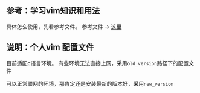
## 参考：学习vim知识和用法
具体怎么使用，先看参考文件。
参考文件 -> [这里](./origin_file/README.md)

## 说明：个人vim 配置文件
目前适配c语言环境。
有些环境无法直接上网，采用`old_version`路径下的配置文件

可以正常联网的环境，那肯定还是安装最新的版本好，采用`new_version`